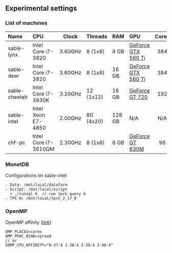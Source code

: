 ## Experimental settings

### List of machines

| Name          | CPU                  | Clock    | Threads     | RAM      | GPU                          | Cores   |
| :-------------| :--------------------| :------: | :-----------| :------- | :----------------------------| :-----: |
| sable-lynx    | Intel Core i7-3820   | 3.60GHz  | 8  (1x8)    | 8   GB   | [GeForce GTX 560 Ti][gtx560] | 384     |
| sable-deer    | Intel Core i7-3820   | 3.60GHz  | 8  (1x8)    | 16  GB   | [GeForce GTX 560 Ti][gtx560] | 384     |
| sable-cheetah | Intel Core i7-3930K  | 3.20GHz  | 12 (1x12)   | 16  GB   | [GeForce GT 720][gt720]      | 192     |
| sable-intel   | Intel Xeon E7-4850   | 2.00GHz  | 80 (4x20)   | 128 GB   | N/A                          | N/A     |
| chf-pc        | Intel Core i7-3610QM | 2.30GHz  | 8  (1x8)    | 8   GB   | [GeForce GT 630M][gt630]     | 96      |

[gt630]: https://www.geforce.com/hardware/notebook-gpus/geforce-gt-630m/specifications
[gt720]: https://www.geforce.com/hardware/desktop-gpus/geforce-gt-720/specifications
[gtx560]: https://www.geforce.com/hardware/desktop-gpus/geforce-gtx-560ti/specifications

### MonetDB

Configurations on sable-intel 

```no-highlight
- Data: /mnt/local/datafarm
- Script: /mnt/local/script
  + ./runsql 6  // run tpch query 6
- TPC-H: /mnt/local/tpch_2_17_0
```

### OpenMP

OpenMP affinity ([link](http://pages.tacc.utexas.edu/~eijkhout/pcse/html/omp-affinity.html))

```no-highlight
OMP_PLACES=cores
OMP_PROC_BIND=spread
// or
GOMP_CPU_AFFINITY="0-37:4 1-38:4 2-39:4 3-40:4"
```

